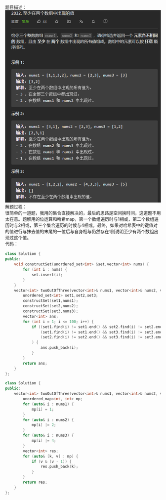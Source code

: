 题目描述：  
![image](/basical/array/image/image30.png)  
解题过程：  
很简单的一道题，我用的集合直接解决的，最后的思路是空间换时间，这道题不用太在意。题解用的位运算和哈希map，第一个数组遍历时与1相或，第二个数组遍历时与2相或，第三个集合遍历的时候与4相或。最终，如果对哈希表中的键值对的值进行与抹去值的末尾的一位后与自身相与仍然存在1则说明至少有两个数组出现过这个值。  
代码：  
```cpp
class Solution {
public:
    void constructSet(unordered_set<int> &set,vector<int> nums) {
        for (int i : nums) {
            set.insert(i);
        }
    }
    vector<int> twoOutOfThree(vector<int>& nums1, vector<int>& nums2, vector<int>& nums3) {
        unordered_set<int> set1,set2,set3;
        constructSet(set1,nums1);
        constructSet(set2,nums2);
        constructSet(set3,nums3);
        vector<int> ans;
        for (int i = 1; i <= 100; i++) {
            if ((set1.find(i) != set1.end() && set2.find(i) != set2.end()) ||
                (set1.find(i) != set1.end() && set3.find(i) != set3.end()) ||
                (set2.find(i) != set2.end() && set3.find(i) != set3.end())
            ) {
                ans.push_back(i);
            }
        }
        return ans;
    }
};
```  
```cpp
class Solution {
public:
    vector<int> twoOutOfThree(vector<int>& nums1, vector<int>& nums2, vector<int>& nums3) {
        unordered_map<int, int> mp;
        for (auto& i : nums1) {
            mp[i] = 1;
        }
        for (auto& i : nums2) {
            mp[i] |= 2;
        }
        for (auto& i : nums3) {
            mp[i] |= 4;
        }
        vector<int> res;
        for (auto& [k, v] : mp) {
            if (v & (v - 1)) {
                res.push_back(k);
            }
        }
        return res;
    }
};
```